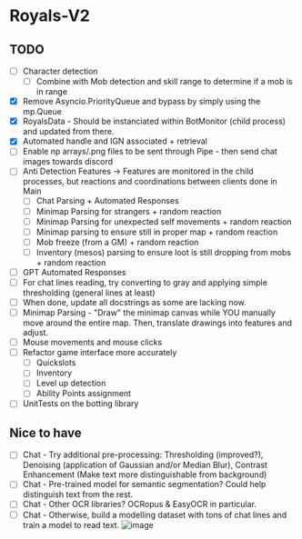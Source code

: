 # Royals-V2

## TODO
- [ ] Character detection
  - [ ] Combine with Mob detection and skill range to determine if a mob is in range
- [x] Remove Asyncio.PriorityQueue and bypass by simply using the mp.Queue
- [x] RoyalsData - Should be instanciated within BotMonitor (child process) and updated from there.
- [x] Automated handle and IGN associated + retrieval
- [ ] Enable np arrays/.png files to be sent through Pipe - then send chat images towards discord
- [ ] Anti Detection Features -> Features are monitored in the child processes, but reactions and coordinations between clients done in Main
  - [ ] Chat Parsing + Automated Responses
  - [ ] Minimap Parsing for strangers + random reaction
  - [ ] Minimap Parsing for unexpected self movements + random reaction
  - [ ] Minimap parsing to ensure still in proper map + random reaction
  - [ ] Mob freeze (from a GM) + random reaction
  - [ ] Inventory (mesos) parsing to ensure loot is still dropping from mobs + random reaction
- [ ] GPT Automated Responses
- [ ] For chat lines reading, try converting to gray and applying simple thresholding (general lines at least)
- [ ] When done, update all docstrings as some are lacking now.
- [ ] Minimap Parsing - "Draw" the minimap canvas while YOU manually move around the entire map. Then, translate drawings into features and adjust.
- [ ] Mouse movements and mouse clicks
- [ ] Refactor game interface more accurately
  - [ ] Quickslots
  - [ ] Inventory
  - [ ] Level up detection
  - [ ] Ability Points assignment
- [ ] UnitTests on the botting library

## Nice to have
  - [ ] Chat - Try additional pre-processing: Thresholding (improved?), Denoising (application of Gaussian and/or Median Blur), Contrast Enhancement (Make text more distinguishable from background)
  - [ ] Chat - Pre-trained model for semantic segmentation? Could help distinguish text from the rest.
  - [ ] Chat - Other OCR libraries? OCRopus & EasyOCR in particular.
  - [ ] Chat - Otherwise, build a modelling dataset with tons of chat lines and train a model to read text.
![image](https://github.com/FlawlessNa/Royals-V2/assets/106719178/c2620077-d36e-4a8d-b39b-f200a196cd2e)
